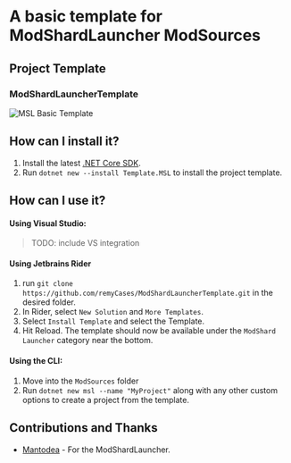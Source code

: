 # A basic template for ModShardLauncher ModSources

## Project Template

### ModShardLauncherTemplate

![MSL Basic Template](https://github.com/remyCases/ModShardLauncherTemplate/blob/main/docs/basic_template_for_msl.PNG)

## How can I install it?

1. Install the latest [.NET Core SDK](https://dot.net).
2. Run `dotnet new --install Template.MSL` to install the project template.

## How can I use it?

#### Using Visual Studio:
> TODO: include VS integration

#### Using Jetbrains Rider

1. run `git clone https://github.com/remyCases/ModShardLauncherTemplate.git` in the desired folder.
2. In Rider, select `New Solution` and `More Templates`.
3. Select `Install Template` and select the Template.
4. Hit Reload. The template should now be available under the `ModShard Launcher` category near the bottom.

#### Using the CLI:
1. Move into the `ModSources` folder
2. Run `dotnet new msl --name "MyProject"` along with any other custom options to create a project from the template.

## Contributions and Thanks

- [Mantodea](https://github.com/DDDDDragon) - For the ModShardLauncher.
